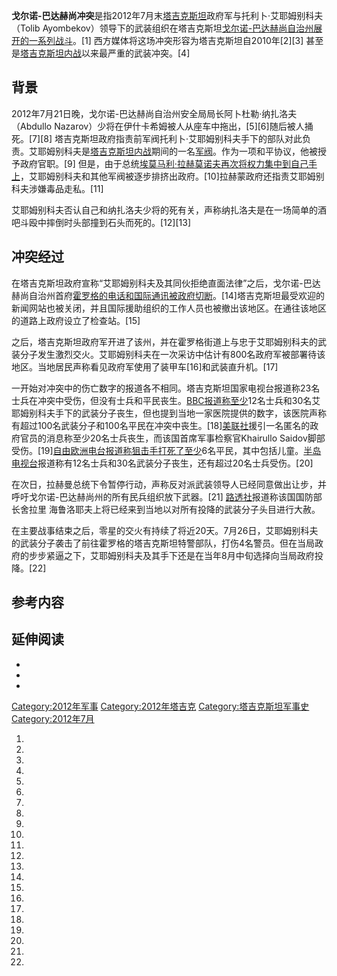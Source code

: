 **戈尔诺-巴达赫尚冲突**是指2012年7月末[塔吉克斯坦](../Page/塔吉克斯坦.md "wikilink")政府军与托利卜·艾耶姆别科夫（Tolib Ayombekov）领导下的武装组织在塔吉克斯坦[戈尔诺-巴达赫尚自治州展开的一系列战斗](https://zh.wikipedia.org/wiki/戈尔诺-巴达赫尚自治州 "wikilink")。\[1\] 西方媒体将这场冲突形容为塔吉克斯坦自2010年\[2\]\[3\] 甚至是[塔吉克斯坦内战](../Page/塔吉克斯坦内战.md "wikilink")以来最严重的武装冲突。\[4\]

## 背景

2012年7月21日晚，戈尔诺-巴达赫尚自治州安全局局长阿卜杜勒·纳扎洛夫（Abdullo Nazarov）少将在伊什卡希姆被人从座车中拖出，\[5\]\[6\]随后被人捅死。\[7\]\[8\] 塔吉克斯坦政府指责前军阀托利卜·艾耶姆别科夫手下的部队对此负责。艾耶姆别科夫是[塔吉克斯坦内战](../Page/塔吉克斯坦内战.md "wikilink")期间的一名[军阀](../Page/军阀.md "wikilink")。作为一项和平协议，他被授予政府官职。\[9\] 但是，由于总统[埃莫马利·拉赫莫诺夫再次将权力集中到自己手上](https://zh.wikipedia.org/wiki/埃莫马利·拉赫莫诺夫 "wikilink")，艾耶姆别科夫和其他军阀被逐步排挤出政府。\[10\]拉赫蒙政府还指责艾耶姆别科夫涉嫌毒品走私。\[11\]

艾耶姆别科夫否认自己和纳扎洛夫少将的死有关，声称纳扎洛夫是在一场简单的酒吧斗殴中摔倒时头部撞到石头而死的。\[12\]\[13\]

## 冲突经过

在塔吉克斯坦政府宣称“艾耶姆别科夫及其同伙拒绝直面法律”之后，戈尔诺-巴达赫尚自治州首府[霍罗格的电话和国际通讯被政府切断](https://zh.wikipedia.org/wiki/霍罗格 "wikilink")。\[14\]塔吉克斯坦最受欢迎的新闻网站也被关闭，并且国际援助组织的工作人员也被撤出该地区。在通往该地区的道路上政府设立了检查站。\[15\]

之后，塔吉克斯坦政府军开进了该州，并在霍罗格街道上与忠于艾耶姆别科夫的武装分子发生激烈交火。艾耶姆别科夫在一次采访中估计有800名政府军被部署待该地区。当地居民声称看见政府军使用了装甲车\[16\]和武装直升机。\[17\]

一开始对冲突中的伤亡数字的报道各不相同。塔吉克斯坦国家电视台报道称23名士兵在冲突中受伤，但没有士兵和平民丧生。[BBC报道称至少](https://zh.wikipedia.org/wiki/BBC "wikilink")12名士兵和30名艾耶姆别科夫手下的武装分子丧生，但也提到当地一家医院提供的数字，该医院声称有超过100名武装分子和100名平民在冲突中丧生。\[18\][美联社](../Page/美联社.md "wikilink")援引一名匿名的政府官员的消息称至少20名士兵丧生，而该国首席军事检察官Khairullo Saidov脚部受伤。\[19\][自由欧洲电台报道称狙击手打死了至少](https://zh.wikipedia.org/wiki/自由欧洲电台 "wikilink")6名平民，其中包括儿童。[半岛电视台](../Page/半岛电视台.md "wikilink")报道称有12名士兵和30名武装分子丧生，还有超过20名士兵受伤。\[20\]

在次日，拉赫曼总统下令暂停行动，声称反对派武装领导人已经同意做出让步，并呼吁戈尔诺-巴达赫尚州的所有民兵组织放下武器。\[21\] [路透社](../Page/路透社.md "wikilink")报道称该国国防部长舍拉里 海鲁洛耶夫上将已经来到当地以对所有投降的武装分子头目进行大赦。

在主要战事结束之后，零星的交火有持续了将近20天。7月26日，艾耶姆别科夫的武装分子袭击了前往霍罗格的塔吉克斯坦特警部队，打伤4名警员。但在当局政府的步步紧逼之下，艾耶姆别科夫及其手下还是在当年8月中旬选择向当局政府投降。\[22\]

## 参考内容

## 延伸阅读

  -
  -
  -
[Category:2012年军事](https://zh.wikipedia.org/wiki/Category:2012年军事 "wikilink") [Category:2012年塔吉克](https://zh.wikipedia.org/wiki/Category:2012年塔吉克 "wikilink") [Category:塔吉克斯坦军事史](https://zh.wikipedia.org/wiki/Category:塔吉克斯坦军事史 "wikilink") [Category:2012年7月](https://zh.wikipedia.org/wiki/Category:2012年7月 "wikilink")

1.

2.
3.
4.

5.

6.

7.

8.

9.
10.
11.
12.
13.

14.
15.
16.
17.
18.
19.
20.
21.

22.